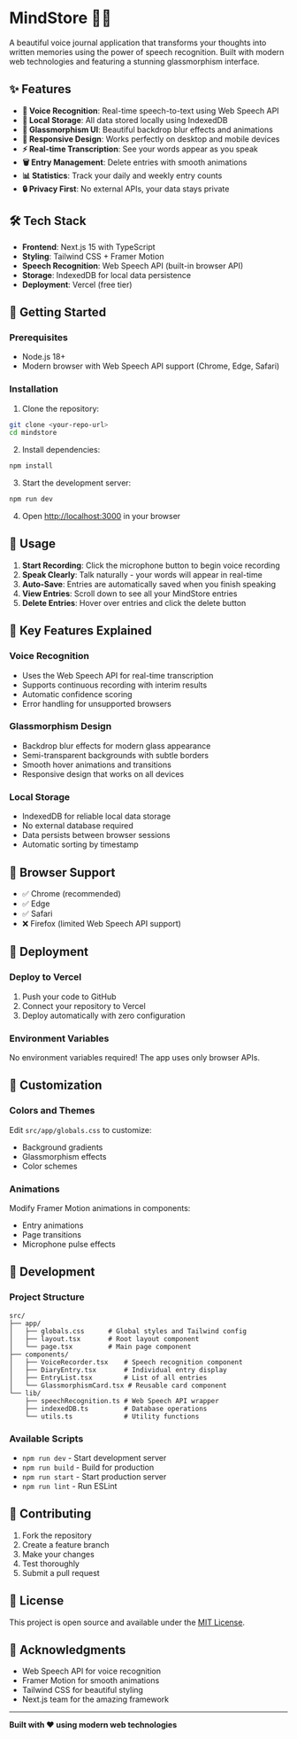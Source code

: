 # MindStore 🎤✨

A beautiful voice journal application that transforms your thoughts into written memories using the power of speech recognition. Built with modern web technologies and featuring a stunning glassmorphism interface.

## ✨ Features

- **🎤 Voice Recognition**: Real-time speech-to-text using Web Speech API
- **💾 Local Storage**: All data stored locally using IndexedDB
- **🎨 Glassmorphism UI**: Beautiful backdrop blur effects and animations
- **📱 Responsive Design**: Works perfectly on desktop and mobile devices
- **⚡ Real-time Transcription**: See your words appear as you speak
- **🗑️ Entry Management**: Delete entries with smooth animations
- **📊 Statistics**: Track your daily and weekly entry counts
- **🔒 Privacy First**: No external APIs, your data stays private

## 🛠️ Tech Stack

- **Frontend**: Next.js 15 with TypeScript
- **Styling**: Tailwind CSS + Framer Motion
- **Speech Recognition**: Web Speech API (built-in browser API)
- **Storage**: IndexedDB for local data persistence
- **Deployment**: Vercel (free tier)

## 🚀 Getting Started

### Prerequisites

- Node.js 18+ 
- Modern browser with Web Speech API support (Chrome, Edge, Safari)

### Installation

1. Clone the repository:
```bash
git clone <your-repo-url>
cd mindstore
```

2. Install dependencies:
```bash
npm install
```

3. Start the development server:
```bash
npm run dev
```

4. Open [http://localhost:3000](http://localhost:3000) in your browser

## 🎯 Usage

1. **Start Recording**: Click the microphone button to begin voice recording
2. **Speak Clearly**: Talk naturally - your words will appear in real-time
3. **Auto-Save**: Entries are automatically saved when you finish speaking
4. **View Entries**: Scroll down to see all your MindStore entries
5. **Delete Entries**: Hover over entries and click the delete button

## 🌟 Key Features Explained

### Voice Recognition
- Uses the Web Speech API for real-time transcription
- Supports continuous recording with interim results
- Automatic confidence scoring
- Error handling for unsupported browsers

### Glassmorphism Design
- Backdrop blur effects for modern glass appearance
- Semi-transparent backgrounds with subtle borders
- Smooth hover animations and transitions
- Responsive design that works on all devices

### Local Storage
- IndexedDB for reliable local data storage
- No external database required
- Data persists between browser sessions
- Automatic sorting by timestamp

## 📱 Browser Support

- ✅ Chrome (recommended)
- ✅ Edge
- ✅ Safari
- ❌ Firefox (limited Web Speech API support)

## 🚀 Deployment

### Deploy to Vercel

1. Push your code to GitHub
2. Connect your repository to Vercel
3. Deploy automatically with zero configuration

### Environment Variables

No environment variables required! The app uses only browser APIs.

## 🎨 Customization

### Colors and Themes
Edit `src/app/globals.css` to customize:
- Background gradients
- Glassmorphism effects
- Color schemes

### Animations
Modify Framer Motion animations in components:
- Entry animations
- Page transitions
- Microphone pulse effects

## 🔧 Development

### Project Structure
```
src/
├── app/
│   ├── globals.css      # Global styles and Tailwind config
│   ├── layout.tsx       # Root layout component
│   └── page.tsx         # Main page component
├── components/
│   ├── VoiceRecorder.tsx    # Speech recognition component
│   ├── DiaryEntry.tsx       # Individual entry display
│   ├── EntryList.tsx        # List of all entries
│   └── GlassmorphismCard.tsx # Reusable card component
└── lib/
    ├── speechRecognition.ts # Web Speech API wrapper
    ├── indexedDB.ts         # Database operations
    └── utils.ts             # Utility functions
```

### Available Scripts

- `npm run dev` - Start development server
- `npm run build` - Build for production
- `npm run start` - Start production server
- `npm run lint` - Run ESLint

## 🤝 Contributing

1. Fork the repository
2. Create a feature branch
3. Make your changes
4. Test thoroughly
5. Submit a pull request

## 📄 License

This project is open source and available under the [MIT License](LICENSE).

## 🙏 Acknowledgments

- Web Speech API for voice recognition
- Framer Motion for smooth animations
- Tailwind CSS for beautiful styling
- Next.js team for the amazing framework

---

**Built with ❤️ using modern web technologies** 